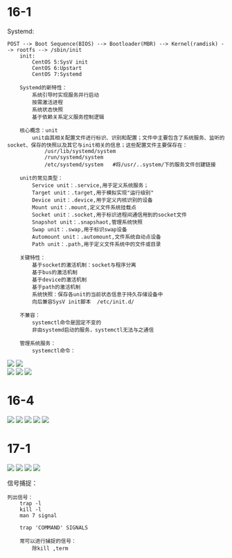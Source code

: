 # 16-1 

Systemd:
	
	POST --> Boot Sequence(BIOS) --> Bootloader(MBR) --> Kernel(ramdisk) --> rootfs --> /sbin/init
		init:
			CentOS 5:SysV init
			CentOS 6:Upstart
			CentOS 7:Systemd

		Systemd的新特性：
			系统引导时实现服务并行启动
			按需激活进程
			系统状态快照
			基于依赖关系定义服务控制逻辑

		核心概念：unit
			unit由其相关配置文件进行标识、识别和配置；文件中主要包含了系统服务、监听的socket、保存的快照以及其它与init相关的信息；这些配置文件主要保存在：
				/usr/lib/systemd/system
				/run/systemd/system
				/etc/systemd/system   #将/usr/..system/下的服务文件创建链接

		unit的常见类型：
			Service unit：.service,用于定义系统服务；
			Target unit：.target,用于模拟实现"运行级别"
			Device unit：.device,用于定义内核识别的设备
			Mount unit：.mount,定义文件系统挂载点
			Socket unit：.socket,用于标识进程间通信用到的socket文件	
			Snapshot unit：.snapshaot,管理系统快照
			Swap unit：.swap,用于标识swap设备
			Automount unit：.automount,文件系统自动点设备
			Path unit：.path,用于定义文件系统中的文件或目录

		关键特性：
			基于socket的激活机制：socket与程序分离
			基于bus的激活机制
			基于device的激活机制
			基于path的激活机制
			系统快照：保存各unit的当前状态信息于持久存储设备中
			向后兼容SysV init脚本  /etc/init.d/

		不兼容：	
			systemctl命令是固定不变的
			非由systemd启动的服务，systemctl无法与之通信

		管理系统服务：
			systemctl命令：
![](./picture/12.png)
![](./picture/13.png)		
![](./picture/14.png)
![](./picture/15.png)
![](./picture/16.png)



# 16-4
![](./picture/17.png)
![](./picture/18.png)
![](./picture/19.png)
![](./picture/20.png)
![](./picture/21.png)
# 17-1
![](./picture/22.png)
![](./picture/23.png)
![](./picture/24.png)
![](./picture/25.png)

信号捕捉：

	列出信号：
		trap -l
		kill -l
		man 7 signal
	
		trap 'COMMAND' SIGNALS

		常可以进行捕捉的信号：
			除kill ,term